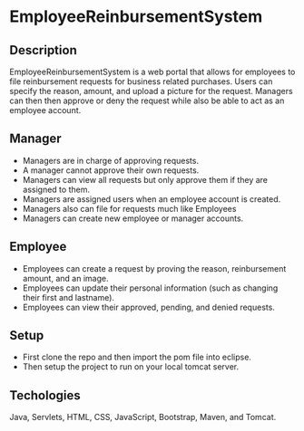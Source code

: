 # EmployeeReinbursementSystem

## Description

EmployeeReinbursementSystem is a web portal that allows for employees to file reinbursement requests for business related purchases. Users can specify the reason, amount, and upload a picture for the request. Managers can then then approve or deny the request while also be able to act as an employee account.


## Manager
- Managers are in charge of approving requests.
- A manager cannot approve their own requests.
- Managers can view all requests but only approve them if they are assigned to them.
- Managers are assigned users when an employee account is created.
- Managers also can file for requests much like Employees
- Managers can create new employee or manager accounts.


## Employee
- Employees can create a request by proving the reason, reinbursement amount, and an image.
- Employees can update their personal information (such as changing their first and lastname).
- Employees can view their approved, pending, and denied requests. 

## Setup
- First clone the repo and then import the pom file into eclipse.
- Then setup the project to run on your local tomcat server.

## Techologies
Java, Servlets, HTML, CSS, JavaScript, Bootstrap, Maven, and Tomcat.